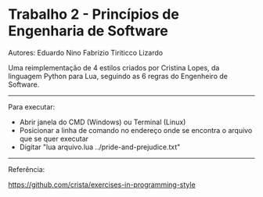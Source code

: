 # Trabalho 2 - Princípios de Engenharia de Software

Autores:
Eduardo
Nino Fabrizio Tiriticco Lizardo

Uma reimplementação de 4 estilos criados por Cristina Lopes, da linguagem Python para Lua, seguindo as 6 regras do Engenheiro de Software.

------------------------------

Para executar:

- Abrir janela do CMD (Windows) ou Terminal (Linux)
- Posicionar a linha de comando no endereço onde se encontra o arquivo que se quer executar
- Digitar "lua arquivo.lua ../pride-and-prejudice.txt"

------------------------------

Referência:

https://github.com/crista/exercises-in-programming-style